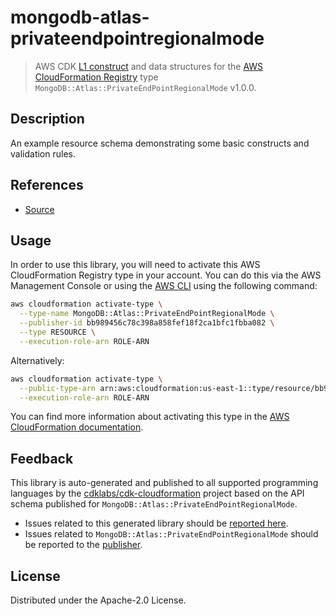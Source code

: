 # mongodb-atlas-privateendpointregionalmode

> AWS CDK [L1 construct] and data structures for the [AWS CloudFormation Registry] type `MongoDB::Atlas::PrivateEndPointRegionalMode` v1.0.0.

[L1 construct]: https://docs.aws.amazon.com/cdk/latest/guide/constructs.html
[AWS CloudFormation Registry]: https://docs.aws.amazon.com/AWSCloudFormation/latest/UserGuide/registry.html

## Description

An example resource schema demonstrating some basic constructs and validation rules.

## References

* [Source](https://github.com/aws-cloudformation/aws-cloudformation-rpdk.git)

## Usage

In order to use this library, you will need to activate this AWS CloudFormation Registry type in your account. You can do this via the AWS Management Console or using the [AWS CLI](https://aws.amazon.com/cli/) using the following command:

```sh
aws cloudformation activate-type \
  --type-name MongoDB::Atlas::PrivateEndPointRegionalMode \
  --publisher-id bb989456c78c398a858fef18f2ca1bfc1fbba082 \
  --type RESOURCE \
  --execution-role-arn ROLE-ARN
```

Alternatively:

```sh
aws cloudformation activate-type \
  --public-type-arn arn:aws:cloudformation:us-east-1::type/resource/bb989456c78c398a858fef18f2ca1bfc1fbba082/MongoDB-Atlas-PrivateEndPointRegionalMode \
  --execution-role-arn ROLE-ARN
```

You can find more information about activating this type in the [AWS CloudFormation documentation](https://docs.aws.amazon.com/AWSCloudFormation/latest/UserGuide/registry-public.html).

## Feedback

This library is auto-generated and published to all supported programming languages by the [cdklabs/cdk-cloudformation] project based on the API schema published for `MongoDB::Atlas::PrivateEndPointRegionalMode`.

* Issues related to this generated library should be [reported here](https://github.com/cdklabs/cdk-cloudformation/issues/new?title=Issue+with+%40cdk-cloudformation%2Fmongodb-atlas-privateendpointregionalmode+v1.0.0).
* Issues related to `MongoDB::Atlas::PrivateEndPointRegionalMode` should be reported to the [publisher](https://github.com/aws-cloudformation/aws-cloudformation-rpdk.git).

[cdklabs/cdk-cloudformation]: https://github.com/cdklabs/cdk-cloudformation

## License

Distributed under the Apache-2.0 License.
